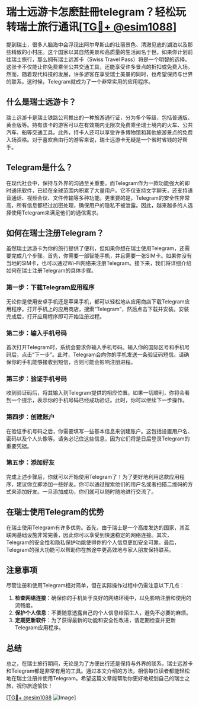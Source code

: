 # 瑞士远游卡怎麽註冊telegram？轻松玩转瑞士旅行通讯[[TG💪+ @esim1088](https://t.me/s/esim1088)]

提到瑞士，很多人脑海中会浮现出阿尔卑斯山的壮丽景色、清澈见底的湖泊以及那些精致的小村庄。这个国家以其自然美景和高质量的生活闻名于世。如果你计划前往瑞士旅行，那么拥有瑞士远游卡（Swiss Travel Pass）将是一个明智的选择。这张卡不仅能让你免费乘坐公共交通工具，还能享受许多景点的折扣或免费入场。然而，随着现代科技的发展，许多游客在享受瑞士美景的同时，也希望保持与世界的联系。这时候，Telegram就成为了一个非常实用的应用程序。

## 什么是瑞士远游卡？

瑞士远游卡是瑞士铁路公司推出的一种旅游通行证，分为多个等级，包括普通版、黄金版等。持有该卡的游客可以在有效期内无限次免费乘坐瑞士境内的火车、公共汽车、船等交通工具。此外，持卡人还可以享受许多博物馆和其他旅游景点的免费入场资格。对于喜欢自由行的游客来说，瑞士远游卡无疑是一个省时省钱的好帮手。

## Telegram是什么？

在现代社会中，保持与外界的沟通至关重要。而Telegram作为一款功能强大的即时通讯软件，已经在全球范围内积累了大量用户。它不仅支持文字聊天，还支持语音通话、视频会议、文件传输等多种功能。更重要的是，Telegram的安全性非常高，所有信息都经过加密处理，确保用户的隐私不被泄露。因此，越来越多的人选择使用Telegram来满足他们的通信需求。

## 如何在瑞士注册Telegram？

虽然瑞士远游卡为你的旅行提供了便利，但如果你想在瑞士使用Telegram，还需要完成几个步骤。首先，你需要一部智能手机，并且需要一张SIM卡。如果你没有当地的SIM卡，也可以通过Wi-Fi网络来注册Telegram。接下来，我们将详细介绍如何在瑞士注册Telegram的具体步骤。

### 第一步：下载Telegram应用程序

无论你是使用安卓手机还是苹果手机，都可以轻松地从应用商店下载Telegram应用程序。打开手机上的应用商店，搜索“Telegram”，然后点击下载并安装。安装完成后，打开应用程序即可开始注册过程。

### 第二步：输入手机号码

首次打开Telegram时，系统会要求你输入手机号码。输入你的国际区号和手机号码后，点击“下一步”。此时，Telegram会向你的手机发送一条验证码短信。请确保你的手机能够接收到短信，否则可能会影响注册进程。

### 第三步：验证手机号码

收到验证码后，将其输入到Telegram提供的相应位置。如果一切顺利，你将会看到一个提示，表示你的手机号码已经成功验证。此时，你可以继续下一步操作。

### 第四步：创建账户

在验证手机号码之后，你需要填写一些基本信息来创建账户。这包括设置用户名、密码以及个人头像等。请务必记住这些信息，因为它们将是日后登录Telegram的重要凭据。

### 第五步：添加好友

完成上述步骤后，你就可以开始使用Telegram了！为了更好地利用这款应用程序，建议你立即添加一些好友。你可以通过搜索他们的用户名或者扫描二维码的方式来添加好友。一旦添加成功，你们就可以随时随地进行交流了。

## 在瑞士使用Telegram的优势

在瑞士使用Telegram有许多优势。首先，由于瑞士是一个高度发达的国家，其互联网基础设施非常完善，因此你可以享受到快速稳定的网络连接。其次，Telegram的安全性和隐私保护功能使得你的个人信息更加安全可靠。最后，Telegram的强大功能可以帮助你在旅途中更高效地与家人朋友保持联系。

## 注意事项

尽管注册和使用Telegram相对简单，但在实际操作过程中仍需注意以下几点：

1. **检查网络连接**：确保你的手机处于良好的网络环境中，以免影响注册和使用的流畅度。
2. **保护个人信息**：不要随意透露自己的个人信息给陌生人，避免不必要的麻烦。
3. **定期更新软件**：为了获得最新的功能和安全性改进，请定期检查并更新Telegram应用程序。

## 总结

总之，在瑞士旅行期间，无论是为了方便出行还是保持与外界的联系，瑞士远游卡和Telegram都是非常有用的工具。通过本文介绍的方法，相信每位读者都能轻松地在瑞士注册并使用Telegram。希望这篇文章能帮助你更好地规划自己的瑞士之旅，祝你旅途愉快！

[[TG💪+ @esim1088](https://t.me/s/esim1088) ![Image](https://i.postimg.cc/4NQfJmqS/Snipaste-2025-05-13-00-14-12.png)]